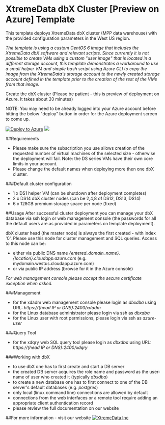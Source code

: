 # XtremeData dbX Cluster [Preview on Azure] Template

This template deploys XtremeData dbX cluster (MPP data warehouse) with the provided configuration parameters in the West US region.

*The template is using a custom CentOS 6 image that includes the XtremeData dbX software and relevant scripts. Since currently it is not possible to create VMs using a custom "user image" that is located in a different storage account, this template demonstrates a workaround to use a small helper VM and simple bash script using Azure CLI to copy the image from the XtremeData's storage account to the newly created storage account defined in the template prior to the creation of the rest of the VMs from that image.*

Create the dbX cluster (Please be patient - this is preview of deployment on Azure. It takes about 30 minutes)

NOTE: You may need to be already logged into your Azure account before hitting the below "deploy" button in order for the Azure deployment screen to come up.

[![Deploy to Azure](http://azuredeploy.net/deploybutton.png)](https://portal.azure.com/#create/Microsoft.Template/uri/https%3A%2F%2Fraw.githubusercontent.com%2FAzure%2Fazure-quickstart-templates%2Fmaster%2Fxtremedata-dbx-cluster-centos%2Fazuredeploy.json) 
<a href="http://armviz.io/#/?load=https%3A%2F%2Fraw.githubusercontent.com%2FAzure%2Fazure-quickstart-templates%2Fmaster%2Fxtremedata-dbx-cluster-centos%2Fazuredeploy.json" target="_blank">
    <img src="http://armviz.io/visualizebutton.png"/>
</a>

##Requirements
*   Please make sure the subscription you use allows creation of the requested number of virtual
machines of the selected size - otherwise the deployment will fail. Note: the DS series VMs have their own core limits in your account.
*   Please change the default names when deploying more then one dbX cluster.

###Default cluster configuration
*   1 x DS1 helper VM (can be shutdown after deployment completes)
*   2 x DS14 dbX cluster nodes (can be 2,4,8 of DS12, DS13, DS14)
*   6 x 128GB premium storage space per node (fixed)

##Usage
After successful cluster deployment you can manage your dbX database via ssh login or
web management console (the passwords for all the default users are as provided in parameters on template deployment).

dbX cluster head (the master node) is always the first created - with index '0'. Please use this node for cluster management and SQL queries. Access to this node can be:

*   either via public DNS name *{entered_domain_name}.{location}.cloudapp.azure.com* (e.g. mydomain.westus.cloudapp.azure.com)
*   or via public IP address (browse for it in the Azure console)

_For web management console please accept the secure certificate exception when asked._

###Management
*   for the xdadm web management console please login as _dbxdba_ using URL: _https://{head IP or DNS}:2400/xdadm_
*   for the Linux database administrator please login via ssh as _dbxdba_
*   for the Linux user with root permissions, please login via ssh as _azure-user_

###Query Tool
*   for the xdqry web SQL query tool please login as _dbxdba_ using URL: _https://{head IP or DNS}:2400/xdqry_

###Working with dbX
*   to use dbX one has to first create and start a DB server
*   the created DB server acquires the role name and password as the user-name of user who created it (typically _dbxdba_)
*   to create a new database one has to first connect to one of the DB server's default databases (e.g. _postgres_)
*   only local (linux command line) connections are allowed by default
*   connections from the web interfaces or a remote tool require adding an appropriate client authentication record
*   please review the full documentation on our website

##For more information - visit our website
[![XtremeData Inc](https://raw.githubusercontent.com/xtremedata/azure-quickstart-templates/master/xtremedata-dbx-cluster-centos/XtremeDataLogo_woTag_RGB_sm.png)](http://xtremedata.com) 